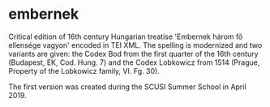 # embernek
Critical edition of 16th century Hungarian treatise 'Embernek három fő ellensége vagyon' encoded in TEI XML. The spelling is modernized and two variants are given: the Codex Bod from the first quarter of the 16th century (Budapest, EK, Cod. Hung. 7) and the Codex Lobkowicz from 1514 (Prague, Property of the Lobkowicz family, VI. Fg. 30).

The first version was created during the SCUSI Summer School in April 2019.
